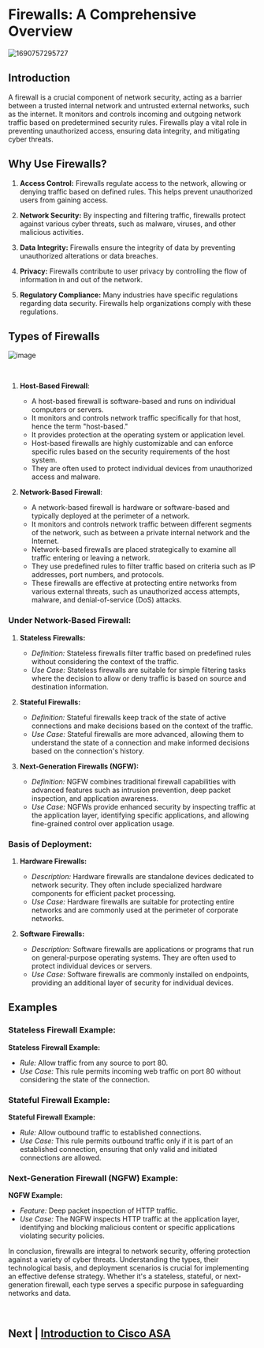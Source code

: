 # Firewalls: A Comprehensive Overview


![1690757295727](https://github.com/hegdepavankumar/cisco-asa-firewall-training/assets/85627085/039f3862-41f5-42bc-805c-dcb86ebfa30e)


## Introduction

A firewall is a crucial component of network security, acting as a barrier between a trusted internal network and untrusted external networks, such as the internet. It monitors and controls incoming and outgoing network traffic based on predetermined security rules. Firewalls play a vital role in preventing unauthorized access, ensuring data integrity, and mitigating cyber threats.

## Why Use Firewalls?

1. **Access Control:** Firewalls regulate access to the network, allowing or denying traffic based on defined rules. This helps prevent unauthorized users from gaining access.

2. **Network Security:** By inspecting and filtering traffic, firewalls protect against various cyber threats, such as malware, viruses, and other malicious activities.

3. **Data Integrity:** Firewalls ensure the integrity of data by preventing unauthorized alterations or data breaches.

4. **Privacy:** Firewalls contribute to user privacy by controlling the flow of information in and out of the network.

5. **Regulatory Compliance:** Many industries have specific regulations regarding data security. Firewalls help organizations comply with these regulations.

## Types of Firewalls

![image](https://github.com/hegdepavankumar/cisco-asa-firewall-training/assets/85627085/0d518b49-7155-4b73-8711-ba9385ae8419)


<br>


1. **Host-Based Firewall**:
   - A host-based firewall is software-based and runs on individual computers or servers.
   - It monitors and controls network traffic specifically for that host, hence the term "host-based."
   - It provides protection at the operating system or application level.
   - Host-based firewalls are highly customizable and can enforce specific rules based on the security requirements of the host system.
   - They are often used to protect individual devices from unauthorized access and malware.

2. **Network-Based Firewall**:
   - A network-based firewall is hardware or software-based and typically deployed at the perimeter of a network.
   - It monitors and controls network traffic between different segments of the network, such as between a private internal network and the Internet.
   - Network-based firewalls are placed strategically to examine all traffic entering or leaving a network.
   - They use predefined rules to filter traffic based on criteria such as IP addresses, port numbers, and protocols.
   - These firewalls are effective at protecting entire networks from various external threats, such as unauthorized access attempts, malware, and denial-of-service (DoS) attacks.


### Under Network-Based Firewall:

1. **Stateless Firewalls:**
   - *Definition:* Stateless firewalls filter traffic based on predefined rules without considering the context of the traffic.
   - *Use Case:* Stateless firewalls are suitable for simple filtering tasks where the decision to allow or deny traffic is based on source and destination information.

2. **Stateful Firewalls:**
   - *Definition:* Stateful firewalls keep track of the state of active connections and make decisions based on the context of the traffic.
   - *Use Case:* Stateful firewalls are more advanced, allowing them to understand the state of a connection and make informed decisions based on the connection's history.

3. **Next-Generation Firewalls (NGFW):**
   - *Definition:* NGFW combines traditional firewall capabilities with advanced features such as intrusion prevention, deep packet inspection, and application awareness.
   - *Use Case:* NGFWs provide enhanced security by inspecting traffic at the application layer, identifying specific applications, and allowing fine-grained control over application usage.

### Basis of Deployment:

1. **Hardware Firewalls:**
   - *Description:* Hardware firewalls are standalone devices dedicated to network security. They often include specialized hardware components for efficient packet processing.
   - *Use Case:* Hardware firewalls are suitable for protecting entire networks and are commonly used at the perimeter of corporate networks.

2. **Software Firewalls:**
   - *Description:* Software firewalls are applications or programs that run on general-purpose operating systems. They are often used to protect individual devices or servers.
   - *Use Case:* Software firewalls are commonly installed on endpoints, providing an additional layer of security for individual devices.

## Examples

### Stateless Firewall Example:

**Stateless Firewall Example:**
- *Rule:* Allow traffic from any source to port 80.
- *Use Case:* This rule permits incoming web traffic on port 80 without considering the state of the connection.

### Stateful Firewall Example:

**Stateful Firewall Example:**
- *Rule:* Allow outbound traffic to established connections.
- *Use Case:* This rule permits outbound traffic only if it is part of an established connection, ensuring that only valid and initiated connections are allowed.

### Next-Generation Firewall (NGFW) Example:

**NGFW Example:**
- *Feature:* Deep packet inspection of HTTP traffic.
- *Use Case:* The NGFW inspects HTTP traffic at the application layer, identifying and blocking malicious content or specific applications violating security policies.


In conclusion, firewalls are integral to network security, offering protection against a variety of cyber threats. Understanding the types, their technological basis, and deployment scenarios is crucial for implementing an effective defense strategy. Whether it's a stateless, stateful, or next-generation firewall, each type serves a specific purpose in safeguarding networks and data.

<br>

## Next | [Introduction to Cisco ASA](https://github.com/hegdepavankumar/cisco-asa-firewall-training/blob/main/Courses/01.Introduction%20to%20Cisco%20ASA.md)
